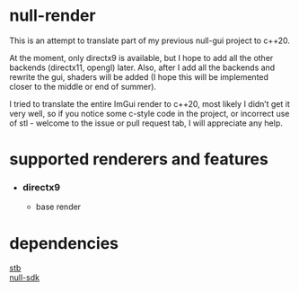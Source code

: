 # null-render
This is an attempt to translate part of my previous null-gui project to c++20.

At the moment, only directx9 is available, but I hope to add all the other backends (directx11, opengl) later.
Also, after I add all the backends and rewrite the gui, shaders will be added (I hope this will be implemented closer to the middle or end of summer).

I tried to translate the entire ImGui render to c++20, most likely I didn’t get it very well, so if you notice some c-style code in the project, or incorrect use of stl - welcome to the issue or pull request tab, I will appreciate any help.

# supported renderers and features
- ### directx9
    - base render
# dependencies
[stb](https://github.com/nothings/stb)\
[null-sdk](https://github.com/nullptr-sources/null-sdk)